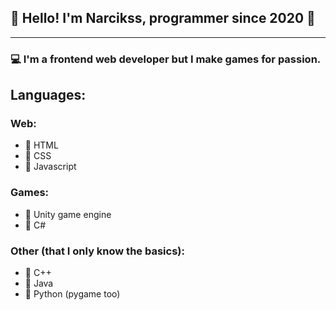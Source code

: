 ## 🤵 Hello! I'm Narcikss, programmer since 2020 🤖

---

### 💻 I'm a frontend web developer but I make games for passion.

## Languages:
### Web:
- 🥦 HTML
- 🍇 CSS
- 🍈 Javascript

### Games:
- 🍒 Unity game engine
- 🥭 C#

### Other (that I only know the basics):
- 🥬 C++
- 🍌 Java
- 🥒 Python (pygame too)